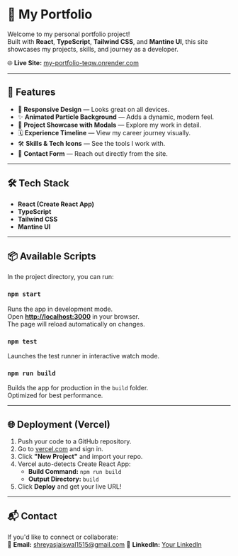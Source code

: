 # 💼 My Portfolio

Welcome to my personal portfolio project!  
Built with **React**, **TypeScript**, **Tailwind CSS**, and **Mantine UI**, this site showcases my projects, skills, and journey as a developer.  

🌐 **Live Site:** [my-portfolio-teqw.onrender.com](https://my-portfolio-teqw.onrender.com/)

---

## 🚀 Features
- 🎯 **Responsive Design** — Looks great on all devices.
- ✨ **Animated Particle Background** — Adds a dynamic, modern feel.
- 📂 **Project Showcase with Modals** — Explore my work in detail.
- 🗓 **Experience Timeline** — View my career journey visually.
- 🛠 **Skills & Tech Icons** — See the tools I work with.
- 📩 **Contact Form** — Reach out directly from the site.

---

## 🛠 Tech Stack
- **React (Create React App)**
- **TypeScript**
- **Tailwind CSS**
- **Mantine UI**

---

## 📦 Available Scripts

In the project directory, you can run:

### `npm start`
Runs the app in development mode.  
Open **[http://localhost:3000](http://localhost:3000)** in your browser.  
The page will reload automatically on changes.

### `npm test`
Launches the test runner in interactive watch mode.

### `npm run build`
Builds the app for production in the `build` folder.  
Optimized for best performance.

---

## 🌐 Deployment (Vercel)
1. Push your code to a GitHub repository.
2. Go to [vercel.com](https://vercel.com) and sign in.
3. Click **"New Project"** and import your repo.
4. Vercel auto-detects Create React App:
   - **Build Command:** `npm run build`
   - **Output Directory:** `build`
5. Click **Deploy** and get your live URL!

---

## 📬 Contact
If you'd like to connect or collaborate:  
📧 **Email:** shreyasjaiswal1515@gmail.com
💼 **LinkedIn:** [Your LinkedIn](www.linkedin.com/in/shreyas-jaiswal1508)

